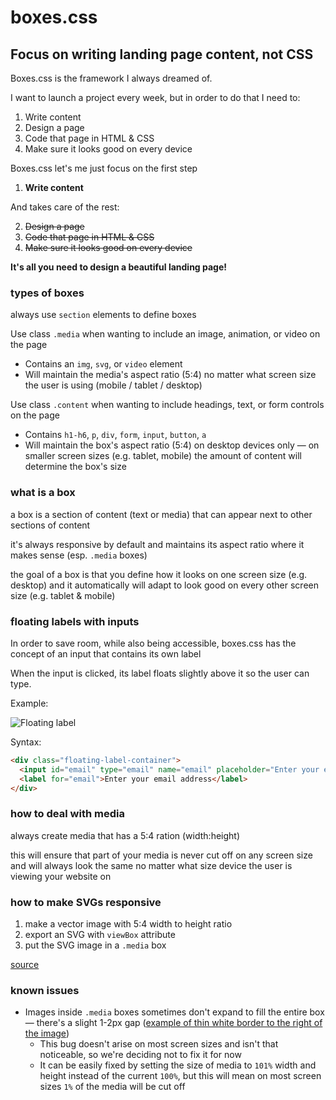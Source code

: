 # boxes.css 

## Focus on writing landing page content, not CSS

Boxes.css is the framework I always dreamed of.

I want to launch a project every week, but in order to do that I need to:

1. Write content
2. Design a page
3. Code that page in HTML & CSS
4. Make sure it looks good on every device

Boxes.css let's me just focus on the first step

1. **Write content**

And takes care of the rest:

2. ~~Design a page~~
3. ~~Code that page in HTML & CSS~~
4. ~~Make sure it looks good on every device~~

**It's all you need to design a beautiful landing page!**

### types of boxes

always use `section` elements to define boxes

Use class `.media` when wanting to include an image, animation, or video on the page
* Contains an `img`, `svg`, or `video` element
* Will maintain the media's aspect ratio (5:4) no matter what screen size the user is using (mobile / tablet / desktop)

Use class `.content` when wanting to include headings, text, or form controls on the page
* Contains `h1-h6`, `p`, `div`, `form`, `input`, `button`, `a`
* Will maintain the box's aspect ratio (5:4) on desktop devices only &mdash; on smaller screen sizes (e.g. tablet, mobile) the amount of content will determine the box's size

### what is a box

a box is a section of content (text or media) that can appear next to other sections of content

it's always responsive by default and maintains its aspect ratio where it makes sense (esp. `.media` boxes)

the goal of a box is that you define how it looks on one screen size (e.g. desktop) and it automatically will adapt to look good on every other screen size (e.g. tablet & mobile)

### floating labels with inputs

In order to save room, while also being accessible, boxes.css has the concept of an input that contains its own label

When the input is clicked, its label floats slightly above it so the user can type.

Example:

![Floating label](https://remake-web-assets.s3.amazonaws.com/boxescss-floating-label.gif)

Syntax:

```html
<div class="floating-label-container">
  <input id="email" type="email" name="email" placeholder="Enter your email address">
  <label for="email">Enter your email address</label>
</div>
```

### how to deal with media

always create media that has a 5:4 ration (width:height)

this will ensure that part of your media is never cut off on any screen size and will always look the same no matter what size device the user is viewing your website on

### how to make SVGs responsive

1. make a vector image with 5:4 width to height ratio
2. export an SVG with `viewBox` attribute
3. put the SVG image in a `.media` box

[source](https://stackoverflow.com/questions/19484707/how-can-i-make-an-svg-scale-with-its-parent-container)


### known issues

* Images inside `.media` boxes sometimes don't expand to fill the entire box — there's a slight 1-2px gap ([example of thin white border to the right of the image](https://websharebox.s3.amazonaws.com/Screen%20Shot%202021-11-13%20at%2010.54.29%20PM.png))
  * This bug doesn't arise on most screen sizes and isn't that noticeable, so we're deciding not to fix it for now
  * It can be easily fixed by setting the size of media to `101%` width and height instead of the current `100%`, but this will mean on most screen sizes `1%` of the media will be cut off


